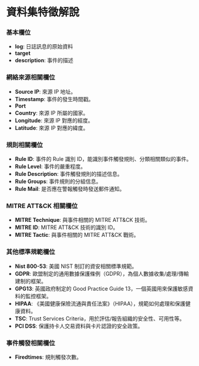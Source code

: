 # 資料集特徵解說

### 基本欄位

- **log**: 日誌訊息的原始資料
- **target**
- **description**: 事件的描述

### 網絡來源相關欄位

- **Source IP**: 來源 IP 地址。
- **Timestamp**: 事件的發生時間戳。
- **Port**
- **Country**: 來源 IP 所屬的國家。
- **Longitude**: 來源 IP 對應的經度。
- **Latitude**: 來源 IP 對應的緯度。

### 規則相關欄位

- **Rule ID**: 事件的 Rule 識別 ID，能識別事件觸發規則、分類相關類似的事件。
- **Rule Level**: 事件的嚴重程度。
- **Rule Description**: 事件觸發規則的描述信息。
- **Rule Groups**: 事件規則的分組信息。
- **Rule Mail**: 是否應在警報觸發時發送郵件通知。

### MITRE ATT&CK 相關欄位

- **MITRE Technique**: 與事件相關的 MITRE ATT&CK 技術。
- **MITRE ID**: MITRE ATT&CK 技術的識別 ID。
- **MITRE Tactic**: 與事件相關的 MITRE ATT&CK 戰術。

### 其他標準規範欄位

- **Nist 800-53**: 美國 NIST 制訂的資安相關標準規範。
- **GDPR**: 歐盟制定的通用數據保護條例（GDPR），為個人數據收集/處理/傳輸建制的框架。
- **GPG13**: 英國政府制定的 Good Practice Guide 13，一個英國用來保護敏感資料的監控框架。
- **HIPAA**: 《美國健康保險流通與責任法案》（HIPAA），規範如何處理和保護健康資料。
- **TSC**: Trust Services Criteria，用於評估/報告組織的安全性、可用性等。
- **PCI DSS**: 保護持卡人交易資料與卡片認證的安全政策。

### 事件觸發相關欄位
- **Firedtimes**: 規則觸發次數。
     
